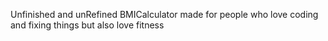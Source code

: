 Unfinished and unRefined BMICalculator made for people who love coding and fixing things 
but also love fitness 
